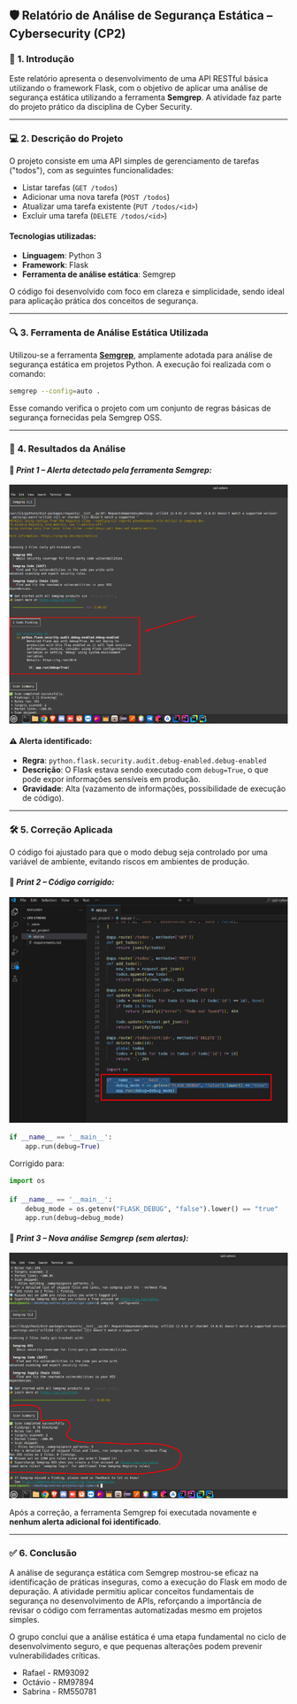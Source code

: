 ## 🛡️ **Relatório de Análise de Segurança Estática – Cybersecurity (CP2)**

### 📌 **1. Introdução**

Este relatório apresenta o desenvolvimento de uma API RESTful básica utilizando o framework Flask, com o objetivo de aplicar uma análise de segurança estática utilizando a ferramenta **Semgrep**. A atividade faz parte do projeto prático da disciplina de Cyber Security.

---

### 💻 **2. Descrição do Projeto**

O projeto consiste em uma API simples de gerenciamento de tarefas ("todos"), com as seguintes funcionalidades:

* Listar tarefas (`GET /todos`)
* Adicionar uma nova tarefa (`POST /todos`)
* Atualizar uma tarefa existente (`PUT /todos/<id>`)
* Excluir uma tarefa (`DELETE /todos/<id>`)

#### **Tecnologias utilizadas**:

* **Linguagem**: Python 3
* **Framework**: Flask
* **Ferramenta de análise estática**: Semgrep

O código foi desenvolvido com foco em clareza e simplicidade, sendo ideal para aplicação prática dos conceitos de segurança.

---

### 🔍 **3. Ferramenta de Análise Estática Utilizada**

Utilizou-se a ferramenta **[Semgrep](https://semgrep.dev)**, amplamente adotada para análise de segurança estática em projetos Python. A execução foi realizada com o comando:

```bash
semgrep --config=auto .
```

Esse comando verifica o projeto com um conjunto de regras básicas de segurança fornecidas pela Semgrep OSS.

---

### 🧪 **4. Resultados da Análise**

#### 📸 *Print 1 – Alerta detectado pela ferramenta Semgrep:*

![imagem1-alerta](Screenshot_2.png)

#### ⚠️ **Alerta identificado**:

* **Regra**: `python.flask.security.audit.debug-enabled.debug-enabled`
* **Descrição**: O Flask estava sendo executado com `debug=True`, o que pode expor informações sensíveis em produção.
* **Gravidade**: Alta (vazamento de informações, possibilidade de execução de código).

---

### 🛠️ **5. Correção Aplicada**

O código foi ajustado para que o modo debug seja controlado por uma variável de ambiente, evitando riscos em ambientes de produção.

#### 📸 *Print 2 – Código corrigido:*

![codigo-corrigido](screenshot_03.png)

```py
if __name__ == '__main__':
    app.run(debug=True)
```
Corrigido para:

```py
import os

if __name__ == '__main__':
    debug_mode = os.getenv("FLASK_DEBUG", "false").lower() == "true"
    app.run(debug=debug_mode)
```

#### 📸 *Print 3 – Nova análise Semgrep (sem alertas):*

![analise-semalerta](Screenshot_004.png)

Após a correção, a ferramenta Semgrep foi executada novamente e **nenhum alerta adicional foi identificado**.

---

### ✅ **6. Conclusão**

A análise de segurança estática com Semgrep mostrou-se eficaz na identificação de práticas inseguras, como a execução do Flask em modo de depuração. A atividade permitiu aplicar conceitos fundamentais de segurança no desenvolvimento de APIs, reforçando a importância de revisar o código com ferramentas automatizadas mesmo em projetos simples.

O grupo conclui que a análise estática é uma etapa fundamental no ciclo de desenvolvimento seguro, e que pequenas alterações podem prevenir vulnerabilidades críticas.


- Rafael - RM93092
- Octávio - RM97894
- Sabrina - RM550781
